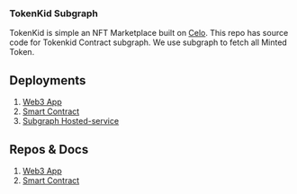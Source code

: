 ### TokenKid Subgraph

TokenKid is simple an NFT Marketplace built on [Celo](https://celo.org). This repo has source code for Tokenkid Contract subgraph. 
We use subgraph to fetch all Minted Token.

## Deployments
1. [Web3 App](http://tokenkid.netlify.com/)
2. [Smart Contract](https://alfajores-blockscout.celo-testnet.org/address/0xd0Ad4A716108d6eF6e2D683865Fde412fAEdC26B/contracts)
3. [Subgraph Hosted-service](https://thegraph.com/hosted-service/subgraph/victorjambo/tokenkid?selected=playground)

## Repos & Docs
1. [Web3 App](https://github.com/victorjambo/tokenkid)
2. [Smart Contract](https://github.com/victorjambo/tokenkid-contract)
